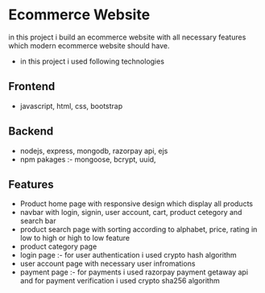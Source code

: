 
# Ecommerce Website

in this project i build an ecommerce website with all necessary features which modern ecommerce website should have.

- in this project i used following technologies

Frontend 
-
- javascript, html, css, bootstrap

Backend
- 
- nodejs, express, mongodb, razorpay api, ejs
- npm pakages :- mongoose, bcrypt, uuid,

Features
-
- Product home page with responsive design which display all products
- navbar with login, signin, user account, cart, product cetegory and search bar
- product search page with sorting according to alphabet, price, rating in low to high or high to low feature
- product category page
- login page :- for user authentication i used crypto hash algorithm
- user account page with necessary user infromations
- payment page :- for payments i used razorpay payment getaway api and for payment verification i used crypto sha256 algorithm



